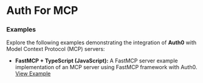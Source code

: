 # Auth For MCP

### Examples

Explore the following examples demonstrating the integration of **Auth0** with Model Context Protocol (MCP) servers:

- **FastMCP + TypeScript (JavaScript):**
   A FastMCP server example implementation of an MCP server using FastMCP framework with Auth0.
   [View Example](https://github.com/auth0-samples/auth0-ai-samples/tree/main/auth-for-mcp/fastmcp-mcp-js)
